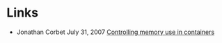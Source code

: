 # Links
* Jonathan Corbet July 31, 2007 [Controlling memory use in containers](http://lwn.net/Articles/243795/) 